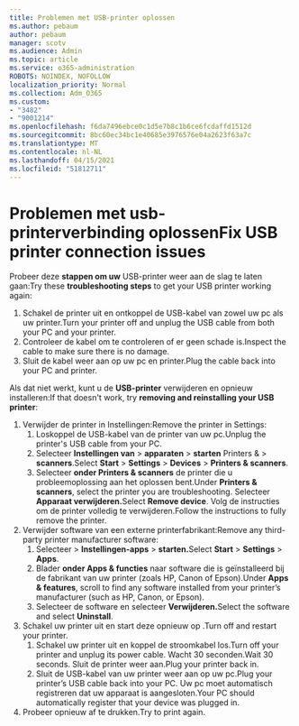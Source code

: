 ```yaml
---
title: Problemen met USB-printer oplossen
ms.author: pebaum
author: pebaum
manager: scotv
ms.audience: Admin
ms.topic: article
ms.service: o365-administration
ROBOTS: NOINDEX, NOFOLLOW
localization_priority: Normal
ms.collection: Adm_O365
ms.custom:
- "3482"
- "9001214"
ms.openlocfilehash: f6da7496ebce0c1d5e7b8c1b6ce6fcdaffd1512d
ms.sourcegitcommit: 8bc60ec34bc1e40685e3976576e04a2623f63a7c
ms.translationtype: MT
ms.contentlocale: nl-NL
ms.lasthandoff: 04/15/2021
ms.locfileid: "51812711"
---
```

# <a name="fix-usb-printer-connection-issues"></a><span data-ttu-id="249da-102">Problemen met usb-printerverbinding oplossen</span><span class="sxs-lookup"><span data-stu-id="249da-102">Fix USB printer connection issues</span></span>

<span data-ttu-id="249da-103">Probeer deze **stappen om uw** USB-printer weer aan de slag te laten gaan:</span><span class="sxs-lookup"><span data-stu-id="249da-103">Try these **troubleshooting steps** to get your USB printer working again:</span></span>

1. <span data-ttu-id="249da-104">Schakel de printer uit en ontkoppel de USB-kabel van zowel uw pc als uw printer.</span><span class="sxs-lookup"><span data-stu-id="249da-104">Turn your printer off and unplug the USB cable from both your PC and your printer.</span></span>
2. <span data-ttu-id="249da-105">Controleer de kabel om te controleren of er geen schade is.</span><span class="sxs-lookup"><span data-stu-id="249da-105">Inspect the cable to make sure there is no damage.</span></span>
3. <span data-ttu-id="249da-106">Sluit de kabel weer aan op uw pc en printer.</span><span class="sxs-lookup"><span data-stu-id="249da-106">Plug the cable back into your PC and printer.</span></span>

<span data-ttu-id="249da-107">Als dat niet werkt, kunt u de **USB-printer** verwijderen en opnieuw installeren:</span><span class="sxs-lookup"><span data-stu-id="249da-107">If that doesn't work, try **removing and reinstalling your USB printer**:</span></span>

1. <span data-ttu-id="249da-108">Verwijder de printer in Instellingen:</span><span class="sxs-lookup"><span data-stu-id="249da-108">Remove the printer in Settings:</span></span>
    1. <span data-ttu-id="249da-109">Loskoppel de USB-kabel van de printer van uw pc.</span><span class="sxs-lookup"><span data-stu-id="249da-109">Unplug the printer's USB cable from your PC.</span></span>
    2. <span data-ttu-id="249da-110">Selecteer **Instellingen van**  >  **apparaten**  >  **starten** Printers &  >  **scanners**.</span><span class="sxs-lookup"><span data-stu-id="249da-110">Select **Start** > **Settings** > **Devices** > **Printers & scanners**.</span></span>
    3. <span data-ttu-id="249da-111">Selecteer **onder Printers & scanners** de printer die u probleemoplossing aan het oplossen bent.</span><span class="sxs-lookup"><span data-stu-id="249da-111">Under **Printers & scanners**, select the printer you are troubleshooting.</span></span> <span data-ttu-id="249da-112">Selecteer **Apparaat verwijderen.**</span><span class="sxs-lookup"><span data-stu-id="249da-112">Select **Remove device**.</span></span> <span data-ttu-id="249da-113">Volg de instructies om de printer volledig te verwijderen.</span><span class="sxs-lookup"><span data-stu-id="249da-113">Follow the instructions to fully remove the printer.</span></span>
2. <span data-ttu-id="249da-114">Verwijder software van een externe printerfabrikant:</span><span class="sxs-lookup"><span data-stu-id="249da-114">Remove any third-party printer manufacturer software:</span></span>
    1. <span data-ttu-id="249da-115">Selecteer   >  **Instellingen-apps**  >  **starten.**</span><span class="sxs-lookup"><span data-stu-id="249da-115">Select **Start** > **Settings** > **Apps**.</span></span>
    2. <span data-ttu-id="249da-116">Blader **onder Apps & functies** naar software die is geïnstalleerd bij de fabrikant van uw printer (zoals HP, Canon of Epson).</span><span class="sxs-lookup"><span data-stu-id="249da-116">Under **Apps & features**, scroll to find any software installed from your printer’s manufacturer (such as HP, Canon, or Epson).</span></span>
    3. <span data-ttu-id="249da-117">Selecteer de software en selecteer **Verwijderen.**</span><span class="sxs-lookup"><span data-stu-id="249da-117">Select the software and select **Uninstall**.</span></span>
3. <span data-ttu-id="249da-118"> Schakel uw printer uit en start deze opnieuw op .</span><span class="sxs-lookup"><span data-stu-id="249da-118">Turn off and restart your printer.</span></span><br>
    1. <span data-ttu-id="249da-119">Schakel uw printer uit en koppel de stroomkabel los.</span><span class="sxs-lookup"><span data-stu-id="249da-119">Turn off your printer and unplug its power cable.</span></span> <span data-ttu-id="249da-120">Wacht 30 seconden.</span><span class="sxs-lookup"><span data-stu-id="249da-120">Wait 30 seconds.</span></span> <span data-ttu-id="249da-121">Sluit de printer weer aan.</span><span class="sxs-lookup"><span data-stu-id="249da-121">Plug your printer back in.</span></span>
    2. <span data-ttu-id="249da-122">Sluit de USB-kabel van uw printer weer aan op uw pc.</span><span class="sxs-lookup"><span data-stu-id="249da-122">Plug your printer’s USB cable back into your PC.</span></span> <span data-ttu-id="249da-123">Uw pc moet automatisch registreren dat uw apparaat is aangesloten.</span><span class="sxs-lookup"><span data-stu-id="249da-123">Your PC should automatically register that your device was plugged in.</span></span>
4. <span data-ttu-id="249da-124">Probeer opnieuw af te drukken.</span><span class="sxs-lookup"><span data-stu-id="249da-124">Try to print again.</span></span>